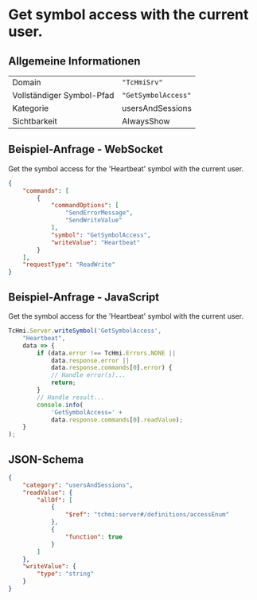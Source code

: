 # Get symbol access with the current user.

## Allgemeine Informationen

|  |  |
| - | - |
| Domain | `"TcHmiSrv"` |
| Vollständiger Symbol-Pfad | `"GetSymbolAccess"` |
| Kategorie | usersAndSessions |
| Sichtbarkeit | AlwaysShow |

## Beispiel-Anfrage - WebSocket

Get the symbol access for the 'Heartbeat' symbol with the current user.
```json
{
    "commands": [
        {
            "commandOptions": [
                "SendErrorMessage",
                "SendWriteValue"
            ],
            "symbol": "GetSymbolAccess",
            "writeValue": "Heartbeat"
        }
    ],
    "requestType": "ReadWrite"
}
```

## Beispiel-Anfrage - JavaScript

Get the symbol access for the 'Heartbeat' symbol with the current user.
```javascript
TcHmi.Server.writeSymbol('GetSymbolAccess',
    "Heartbeat",
    data => {
        if (data.error !== TcHmi.Errors.NONE ||
            data.response.error ||
            data.response.commands[0].error) {
            // Handle error(s)...
            return;
        }
        // Handle result...
        console.info(
            'GetSymbolAccess=' +
            data.response.commands[0].readValue);
    }
);
```

## JSON-Schema

```json
{
    "category": "usersAndSessions",
    "readValue": {
        "allOf": [
            {
                "$ref": "tchmi:server#/definitions/accessEnum"
            },
            {
                "function": true
            }
        ]
    },
    "writeValue": {
        "type": "string"
    }
}
```
